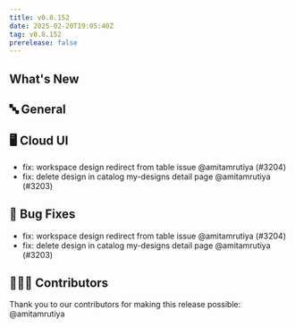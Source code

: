 ```yaml
---
title: v0.8.152
date: 2025-02-20T19:05:40Z
tag: v0.8.152
prerelease: false
---
```


## What's New
## 🔤 General
## 🖥 Cloud UI

- fix: workspace design redirect from table issue @amitamrutiya (#3204)
- fix: delete design in catalog my-designs detail page @amitamrutiya (#3203)

## 🐛 Bug Fixes

- fix: workspace design redirect from table issue @amitamrutiya (#3204)
- fix: delete design in catalog my-designs detail page @amitamrutiya (#3203)

## 👨🏽‍💻 Contributors

Thank you to our contributors for making this release possible:
@amitamrutiya

